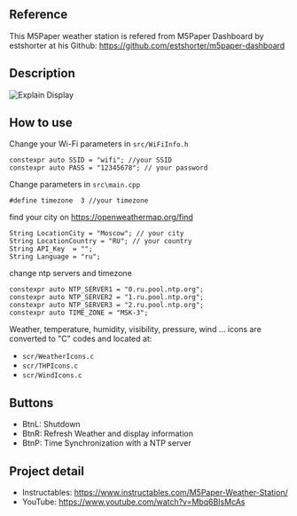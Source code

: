 ## Reference
This M5Paper weather station is refered from M5Paper Dashboard by estshorter at his Github:
https://github.com/estshorter/m5paper-dashboard
## Description
![Explain Display](https://user-images.githubusercontent.com/34854662/108235713-aef15d80-7178-11eb-85f6-2d1df97b6e43.png)

## How to use
Change your Wi-Fi parameters in `src/WiFiInfo.h`
```
constexpr auto SSID = "wifi"; //your SSID
constexpr auto PASS = "12345678"; // your password
```

Change parameters in `src\main.cpp`
```
#define timezone  3 //your timezone
```
find your city on https://openweathermap.org/find
```
String LocationCity = "Moscow"; // your city 
String LocationCountry = "RU"; // your country 
String API_Key  = "";
String Language = "ru";
```

change ntp servers and timezone
```
constexpr auto NTP_SERVER1 = "0.ru.pool.ntp.org";
constexpr auto NTP_SERVER2 = "1.ru.pool.ntp.org";
constexpr auto NTP_SERVER3 = "2.ru.pool.ntp.org";
constexpr auto TIME_ZONE = "MSK-3";
```
Weather, temperature, humidity, visibility, pressure, wind ... icons are converted to "C" codes and located at:
- `scr/WeatherIcons.c`
- `scr/THPIcons.c`
- `scr/WindIcons.c`
## Buttons
- BtnL: Shutdown
- BtnR: Refresh Weather and display information
- BtnP: Time Synchronization with a NTP server
## Project detail
- Instructables: https://www.instructables.com/M5Paper-Weather-Station/
- YouTube: https://www.youtube.com/watch?v=Mbq6BIsMcAs

